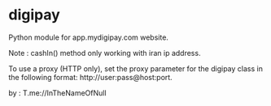 # digipay
Python module for app.mydigipay.com website.

Note : cashIn() method only working with iran ip address.

To use a proxy (HTTP only), set the proxy parameter for the digipay class in the following format: http://user:pass@host:port.

by : T.me://InTheNameOfNull
